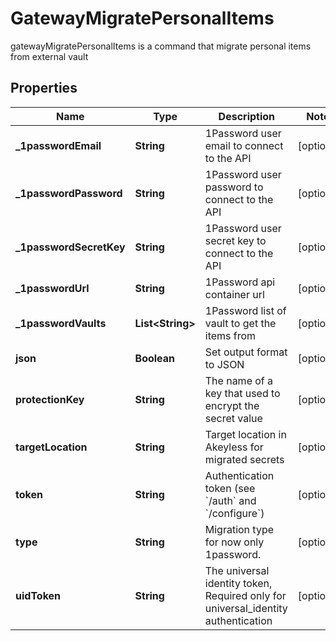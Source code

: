 

# GatewayMigratePersonalItems

gatewayMigratePersonalItems is a command that migrate personal items from external vault
## Properties

Name | Type | Description | Notes
------------ | ------------- | ------------- | -------------
**_1passwordEmail** | **String** | 1Password user email to connect to the API |  [optional]
**_1passwordPassword** | **String** | 1Password user password to connect to the API |  [optional]
**_1passwordSecretKey** | **String** | 1Password user secret key to connect to the API |  [optional]
**_1passwordUrl** | **String** | 1Password api container url |  [optional]
**_1passwordVaults** | **List&lt;String&gt;** | 1Password list of vault to get the items from |  [optional]
**json** | **Boolean** | Set output format to JSON |  [optional]
**protectionKey** | **String** | The name of a key that used to encrypt the secret value |  [optional]
**targetLocation** | **String** | Target location in Akeyless for migrated secrets |  [optional]
**token** | **String** | Authentication token (see &#x60;/auth&#x60; and &#x60;/configure&#x60;) |  [optional]
**type** | **String** | Migration type for now only 1password. |  [optional]
**uidToken** | **String** | The universal identity token, Required only for universal_identity authentication |  [optional]



